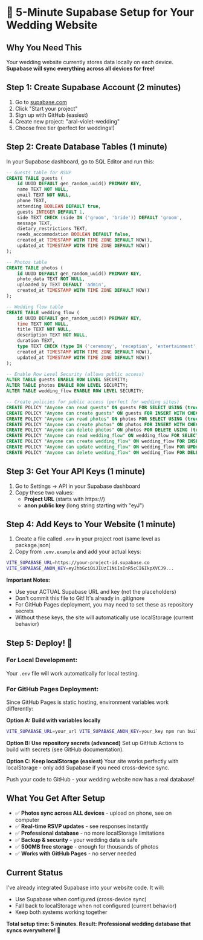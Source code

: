 # 🚀 5-Minute Supabase Setup for Your Wedding Website

## Why You Need This
Your wedding website currently stores data locally on each device. **Supabase will sync everything across all devices for free!**

## Step 1: Create Supabase Account (2 minutes)
1. Go to [supabase.com](https://supabase.com)
2. Click "Start your project" 
3. Sign up with GitHub (easiest)
4. Create new project: "aral-violet-wedding"
5. Choose free tier (perfect for weddings!)

## Step 2: Create Database Tables (1 minute)
In your Supabase dashboard, go to SQL Editor and run this:

```sql
-- Guests table for RSVP
CREATE TABLE guests (
    id UUID DEFAULT gen_random_uuid() PRIMARY KEY,
    name TEXT NOT NULL,
    email TEXT NOT NULL,
    phone TEXT,
    attending BOOLEAN DEFAULT true,
    guests INTEGER DEFAULT 1,
    side TEXT CHECK (side IN ('groom', 'bride')) DEFAULT 'groom',
    message TEXT,
    dietary_restrictions TEXT,
    needs_accommodation BOOLEAN DEFAULT false,
    created_at TIMESTAMP WITH TIME ZONE DEFAULT NOW(),
    updated_at TIMESTAMP WITH TIME ZONE DEFAULT NOW()
);

-- Photos table
CREATE TABLE photos (
    id UUID DEFAULT gen_random_uuid() PRIMARY KEY,
    photo_data TEXT NOT NULL,
    uploaded_by TEXT DEFAULT 'admin',
    created_at TIMESTAMP WITH TIME ZONE DEFAULT NOW()
);

-- Wedding flow table
CREATE TABLE wedding_flow (
    id UUID DEFAULT gen_random_uuid() PRIMARY KEY,
    time TEXT NOT NULL,
    title TEXT NOT NULL,
    description TEXT NOT NULL,
    duration TEXT,
    type TEXT CHECK (type IN ('ceremony', 'reception', 'entertainment', 'meal', 'special')) DEFAULT 'ceremony',
    created_at TIMESTAMP WITH TIME ZONE DEFAULT NOW(),
    updated_at TIMESTAMP WITH TIME ZONE DEFAULT NOW()
);

-- Enable Row Level Security (allows public access)
ALTER TABLE guests ENABLE ROW LEVEL SECURITY;
ALTER TABLE photos ENABLE ROW LEVEL SECURITY;
ALTER TABLE wedding_flow ENABLE ROW LEVEL SECURITY;

-- Create policies for public access (perfect for wedding sites)
CREATE POLICY "Anyone can read guests" ON guests FOR SELECT USING (true);
CREATE POLICY "Anyone can create guests" ON guests FOR INSERT WITH CHECK (true);
CREATE POLICY "Anyone can read photos" ON photos FOR SELECT USING (true);
CREATE POLICY "Anyone can create photos" ON photos FOR INSERT WITH CHECK (true);
CREATE POLICY "Anyone can delete photos" ON photos FOR DELETE USING (true);
CREATE POLICY "Anyone can read wedding_flow" ON wedding_flow FOR SELECT USING (true);
CREATE POLICY "Anyone can create wedding_flow" ON wedding_flow FOR INSERT WITH CHECK (true);
CREATE POLICY "Anyone can update wedding_flow" ON wedding_flow FOR UPDATE USING (true);
CREATE POLICY "Anyone can delete wedding_flow" ON wedding_flow FOR DELETE USING (true);
```

## Step 3: Get Your API Keys (1 minute)
1. Go to Settings → API in your Supabase dashboard
2. Copy these two values:
   - **Project URL** (starts with https://)
   - **anon public key** (long string starting with "eyJ")

## Step 4: Add Keys to Your Website (1 minute)
1. Create a file called `.env` in your project root (same level as package.json)
2. Copy from `.env.example` and add your actual keys:

```bash
VITE_SUPABASE_URL=https://your-project-id.supabase.co
VITE_SUPABASE_ANON_KEY=eyJhbGciOiJIUzI1NiIsInR5cCI6IkpXVCJ9...
```

**Important Notes:**
- Use your ACTUAL Supabase URL and key (not the placeholders)
- Don't commit this file to Git! It's already in .gitignore
- For GitHub Pages deployment, you may need to set these as repository secrets
- Without these keys, the site will automatically use localStorage (current behavior)

## Step 5: Deploy! 🎉

### For Local Development:
Your `.env` file will work automatically for local testing.

### For GitHub Pages Deployment:
Since GitHub Pages is static hosting, environment variables work differently:

**Option A: Build with variables locally**
```bash
VITE_SUPABASE_URL=your_url VITE_SUPABASE_ANON_KEY=your_key npm run build:github
```

**Option B: Use repository secrets (advanced)**
Set up GitHub Actions to build with secrets (see GitHub documentation).

**Option C: Keep localStorage (easiest)**
Your site works perfectly with localStorage - only add Supabase if you need cross-device sync.

Push your code to GitHub - your wedding website now has a real database!

## What You Get After Setup
- ✅ **Photos sync across ALL devices** - upload on phone, see on computer
- ✅ **Real-time RSVP updates** - see responses instantly
- ✅ **Professional database** - no more localStorage limitations  
- ✅ **Backup & security** - your wedding data is safe
- ✅ **500MB free storage** - enough for thousands of photos
- ✅ **Works with GitHub Pages** - no server needed

## Current Status
I've already integrated Supabase into your website code. It will:
- Use Supabase when configured (cross-device sync)
- Fall back to localStorage when not configured (current behavior)
- Keep both systems working together

**Total setup time: 5 minutes. Result: Professional wedding database that syncs everywhere! 🎯**

